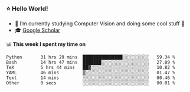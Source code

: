 ### ⭐️ Hello World!

<!--
**hologerry/hologerry** is a ✨ _special_ ✨ repository because its `README.md` (this file) appears on your GitHub profile.

Here are some ideas to get you started:

- 🔭 I’m currently working and studying on Computer Vision
- 🌱 I’m currently learning at Peking University
- 💬 Ask me about 
- 📫 How to reach me: E-mail
- 😄 Pronouns: he/his
- ⚡ Fun fact: Music is the Power
-->


- 🔭 I’m currently studying Computer Vision and doing some cool stuff 🤖
- 🎓 [Google Scholar](https://scholar.google.com/citations?user=3ykqW9wAAAAJ&hl=en)


📊 **This week I spent my time on**

<!--START_SECTION:waka-->

```text
Python       31 hrs 29 mins  ███████████████░░░░░░░░░░   59.34 %
Bash         14 hrs 47 mins  ███████░░░░░░░░░░░░░░░░░░   27.89 %
TeX          5 hrs 44 mins   ██▓░░░░░░░░░░░░░░░░░░░░░░   10.82 %
YAML         46 mins         ▒░░░░░░░░░░░░░░░░░░░░░░░░   01.47 %
Text         14 mins         ░░░░░░░░░░░░░░░░░░░░░░░░░   00.46 %
Other        0 secs          ░░░░░░░░░░░░░░░░░░░░░░░░░   00.01 %
```

<!--END_SECTION:waka-->
